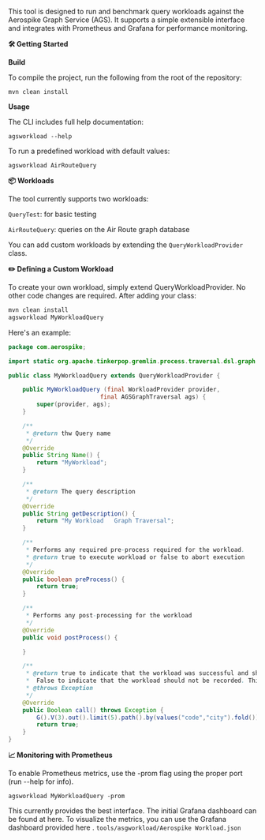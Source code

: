 This tool is designed to run and benchmark query workloads against the Aerospike Graph Service (AGS). It supports a simple extensible interface and integrates with Prometheus and Grafana for performance monitoring.

**🛠️ Getting Started**

**__Build__**

To compile the project, run the following from the root of the repository:
```
mvn clean install
```

**Usage**

The CLI includes full help documentation:

```
agsworkload --help
```

To run a predefined workload with default values:

```
agsworkload AirRouteQuery
```


**📦 Workloads**

The tool currently supports two workloads:

`QueryTest`: for basic testing

`AirRouteQuery`: queries on the Air Route graph database

You can add custom workloads by extending the `QueryWorkloadProvider` class.

**✏️ Defining a Custom Workload**

To create your own workload, simply extend QueryWorkloadProvider. No other code changes are required.
After adding your class:

```sh
mvn clean install
agsworkload MyWorkloadQuery
```

Here's an example:

```java
package com.aerospike;

import static org.apache.tinkerpop.gremlin.process.traversal.dsl.graph.__.values;

public class MyWorkloadQuery extends QueryWorkloadProvider {

    public MyWorkloadQuery (final WorkloadProvider provider,
                          final AGSGraphTraversal ags) {
        super(provider, ags);
    }

    /**
     * @return thw Query name
     */
    @Override
    public String Name() {
        return "MyWorkload";
    }

    /**
     * @return The query description
     */
    @Override
    public String getDescription() {
        return "My Workload   Graph Traversal";
    }

    /**
     * Performs any required pre-process required for the workload.
     * @return true to execute workload or false to abort execution
     */
    @Override
    public boolean preProcess() {
        return true;
    }

    /**
     * Performs any post-processing for the workload
     */
    @Override
    public void postProcess() {

    }

    /**
     * @return true to indicate that the workload was successful and should be recorded.
     *  False to indicate that the workload should not be recorded. This also occurs for any exceptions
     * @throws Exception
     */
    @Override
    public Boolean call() throws Exception {
        G().V(3).out().limit(5).path().by(values("code","city").fold()).toList();
        return true;
    }
}
```

****📈 Monitoring with Prometheus****

To enable Prometheus metrics, use the -prom flag using the proper port (run --help for info).

```
agsworkload MyWorkloadQuery -prom
```
This currently provides the best interface. The initial Grafana dashboard can be found at here.
To visualize the metrics, you can use the Grafana dashboard provided here .
 ```tools/asgworkload/Aerospike Workload.json```
